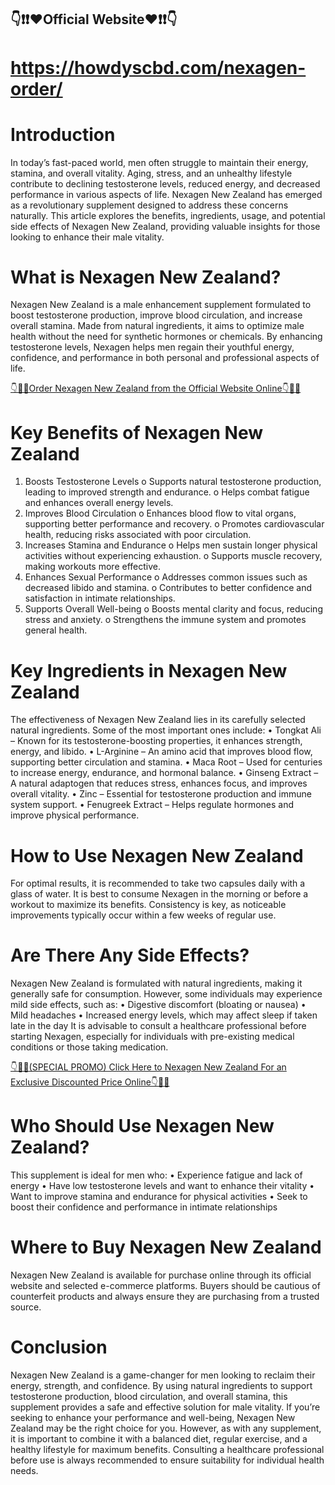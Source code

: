 ## 👇❗❗❤️Official Website❤️❗❗👇

# https://howdyscbd.com/nexagen-order/


# Introduction

In today’s fast-paced world, men often struggle to maintain their energy, stamina, and overall vitality. Aging, stress, and an unhealthy lifestyle contribute to declining testosterone levels, reduced energy, and decreased performance in various aspects of life. Nexagen New Zealand has emerged as a revolutionary supplement designed to address these concerns naturally. This article explores the benefits, ingredients, usage, and potential side effects of Nexagen New Zealand, providing valuable insights for those looking to enhance their male vitality.

# What is Nexagen New Zealand?

Nexagen New Zealand is a male enhancement supplement formulated to boost testosterone production, improve blood circulation, and increase overall stamina. Made from natural ingredients, it aims to optimize male health without the need for synthetic hormones or chemicals. By enhancing testosterone levels, Nexagen helps men regain their youthful energy, confidence, and performance in both personal and professional aspects of life.

[👇🥳😍Order Nexagen New Zealand from the Official Website Online👇🥳😍](https://howdyscbd.com/nexagen-order/)


# Key Benefits of Nexagen New Zealand


1.	Boosts Testosterone Levels
o	Supports natural testosterone production, leading to improved strength and endurance.
o	Helps combat fatigue and enhances overall energy levels.
2.	Improves Blood Circulation
o	Enhances blood flow to vital organs, supporting better performance and recovery.
o	Promotes cardiovascular health, reducing risks associated with poor circulation.
3.	Increases Stamina and Endurance
o	Helps men sustain longer physical activities without experiencing exhaustion.
o	Supports muscle recovery, making workouts more effective.
4.	Enhances Sexual Performance
o	Addresses common issues such as decreased libido and stamina.
o	Contributes to better confidence and satisfaction in intimate relationships.
5.	Supports Overall Well-being
o	Boosts mental clarity and focus, reducing stress and anxiety.
o	Strengthens the immune system and promotes general health.

# Key Ingredients in Nexagen New Zealand

The effectiveness of Nexagen New Zealand lies in its carefully selected natural ingredients. Some of the most important ones include:
•	Tongkat Ali – Known for its testosterone-boosting properties, it enhances strength, energy, and libido.
•	L-Arginine – An amino acid that improves blood flow, supporting better circulation and stamina.
•	Maca Root – Used for centuries to increase energy, endurance, and hormonal balance.
•	Ginseng Extract – A natural adaptogen that reduces stress, enhances focus, and improves overall vitality.
•	Zinc – Essential for testosterone production and immune system support.
•	Fenugreek Extract – Helps regulate hormones and improve physical performance.


# How to Use Nexagen New Zealand

For optimal results, it is recommended to take two capsules daily with a glass of water. It is best to consume Nexagen in the morning or before a workout to maximize its benefits. Consistency is key, as noticeable improvements typically occur within a few weeks of regular use.

# Are There Any Side Effects?

Nexagen New Zealand is formulated with natural ingredients, making it generally safe for consumption. However, some individuals may experience mild side effects, such as:
•	Digestive discomfort (bloating or nausea)
•	Mild headaches
•	Increased energy levels, which may affect sleep if taken late in the day
It is advisable to consult a healthcare professional before starting Nexagen, especially for individuals with pre-existing medical conditions or those taking medication.


[👇🥳😍(SPECIAL PROMO) Click Here to Nexagen New Zealand For an Exclusive Discounted Price Online👇🥳😍](https://howdyscbd.com/nexagen-order/)


# Who Should Use Nexagen New Zealand?

This supplement is ideal for men who:
•	Experience fatigue and lack of energy
•	Have low testosterone levels and want to enhance their vitality
•	Want to improve stamina and endurance for physical activities
•	Seek to boost their confidence and performance in intimate relationships

# Where to Buy Nexagen New Zealand

Nexagen New Zealand is available for purchase online through its official website and selected e-commerce platforms. Buyers should be cautious of counterfeit products and always ensure they are purchasing from a trusted source.

# Conclusion

Nexagen New Zealand is a game-changer for men looking to reclaim their energy, strength, and confidence. By using natural ingredients to support testosterone production, blood circulation, and overall stamina, this supplement provides a safe and effective solution for male vitality. If you’re seeking to enhance your performance and well-being, Nexagen New Zealand may be the right choice for you.
However, as with any supplement, it is important to combine it with a balanced diet, regular exercise, and a healthy lifestyle for maximum benefits. Consulting a healthcare professional before use is always recommended to ensure suitability for individual health needs.
